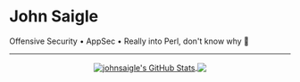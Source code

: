 # John Saigle

Offensive Security • AppSec • Really into Perl, don't know why 🐪

---

<p align="center">

<a href="https://github.com/johnsaigle/johnsaigle">
  <img align="center" src="https://github-readme-stats.vercel.app/api?username=johnsaigle&show_icons=true&theme=merko&include_all_commits=true&hide=contribs&count_private=true&line_height=32" alt="johnsaigle's GitHub Stats" />
</a>

<a href="https://github.com/johnsaigle/johnsaigle">
  <img align="center" src="https://github-readme-stats.vercel.app/api/top-langs/?username=johnsaigle&show_icons=true&theme=merko&langs_count=3&layout=default&hide_border=false" />
</a>

</p>
